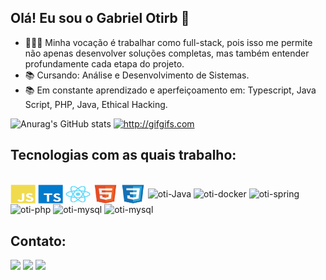 ## Olá! Eu sou o Gabriel Otirb 👋 
 </span>
<div>

- 👨🏾‍💻 Minha vocação é trabalhar como full-stack, pois isso me permite não apenas desenvolver soluções completas, mas também entender profundamente cada etapa do projeto.
- 📚 Cursando: Análise e Desenvolvimento de Sistemas.
- 📚 Em constante aprendizado e aperfeiçoamento em: Typescript, Java Script, PHP, Java, Ethical Hacking.
  
</div>

![Anurag's GitHub stats](https://github-readme-stats.vercel.app/api?username=gabriel-otirb&show_icons=true&theme=radical)
<span style="display: inline;"><a href="http://gifgifs.com/" title="http://gifgifs.com"><img src="http://gifgifs.com//animations/anime/dragon-ball-z/Gohan/gohan_38.gif" border=0 alt="http://gifgifs.com" /></a><br/><a href="http://gifgifs.com/"></a></span>

## Tecnologias com as quais trabalho:

<div style="display: inline_block"><br>
  <img align="center" alt="oti-Js" height="30" width="40" src="https://raw.githubusercontent.com/devicons/devicon/master/icons/javascript/javascript-plain.svg">
  <img align="center" alt="oti-Ts" height="30" width="40" src="https://raw.githubusercontent.com/devicons/devicon/master/icons/typescript/typescript-plain.svg">
  <img align="center" alt="oti-React" height="30" width="40" src="https://raw.githubusercontent.com/devicons/devicon/master/icons/react/react-original.svg">
  <img align="center" alt="oti-HTML" height="30" width="40" src="https://raw.githubusercontent.com/devicons/devicon/master/icons/html5/html5-original.svg">
  <img align="center" alt="oti-CSS" height="30" width="40" src="https://raw.githubusercontent.com/devicons/devicon/master/icons/css3/css3-original.svg">
  <img align="center" alt="oti-Java" height="50" width="50" src="https://cdn.jsdelivr.net/gh/devicons/devicon@latest/icons/java/java-original-wordmark.svg" />
  <img align="center" alt="oti-docker" height="50" width="50" src="https://cdn.jsdelivr.net/gh/devicons/devicon@latest/icons/docker/docker-original-wordmark.svg" />
  <img align="center" alt="oti-spring" height="50" width="50" src="https://cdn.jsdelivr.net/gh/devicons/devicon@latest/icons/spring/spring-original-wordmark.svg" />
  <img align="center" alt="oti-php" height="50" width="50" src="https://cdn.jsdelivr.net/gh/devicons/devicon@latest/icons/php/php-original.svg" />
  <img align="center" alt="oti-mysql" height="50" width="50" src="https://cdn.jsdelivr.net/gh/devicons/devicon@latest/icons/mysql/mysql-original-wordmark.svg" />
  <img align="center" alt="oti-mysql" height="50" width="50" src="https://cdn.jsdelivr.net/gh/devicons/devicon@latest/icons/mariadb/mariadb-original-wordmark.svg" />  
</div>



## Contato: 
<div> 
  <a href="https://instagram.com/gabriell.oti" target="_blank"><img src="https://img.shields.io/badge/-Instagram-%23E4405F?style=for-the-badge&logo=instagram&logoColor=white" target="_blank"></a> 
  <a href = "mailto:contatootirb@gmail.com"><img src="https://img.shields.io/badge/-Gmail-%23333?style=for-the-badge&logo=gmail&logoColor=white" target="_blank"></a>
  <a href="https://www.linkedin.com/in/gabriel-brito-b72777260/" target="_blank"><img src="https://img.shields.io/badge/-LinkedIn-%230077B5?style=for-the-badge&logo=linkedin&logoColor=white" target="_blank"></a> 
  
</div>
